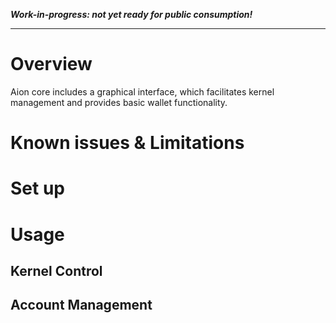 _**Work-in-progress: not yet ready for public consumption!**_
***

# Overview

Aion core includes a graphical interface, which facilitates kernel management and provides basic wallet functionality.  

# Known issues & Limitations

# Set up

# Usage

## Kernel Control

## Account Management

## 